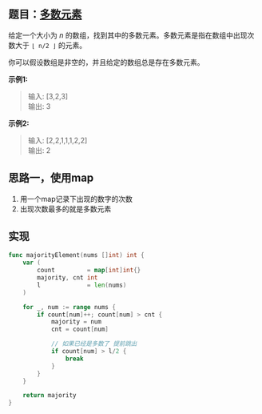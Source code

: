## 题目：[多数元素](https://leetcode-cn.com/problems/majority-element/)

给定一个大小为 *n* 的数组，找到其中的多数元素。多数元素是指在数组中出现次数大于 `⌊ n/2 ⌋` 的元素。

你可以假设数组是非空的，并且给定的数组总是存在多数元素。

**示例1:**
>输入: [3,2,3]  
>输出: 3

**示例2:**
>输入: [2,2,1,1,1,2,2]  
>输出: 2
     
## 思路一，使用map
1. 用一个map记录下出现的数字的次数
2. 出现次数最多的就是多数元素

## 实现
```go
func majorityElement(nums []int) int {
	var (
		count         = map[int]int{}
		majority, cnt int
		l             = len(nums)
	)

	for _, num := range nums {
		if count[num]++; count[num] > cnt {
			majority = num
			cnt = count[num]

			// 如果已经是多数了 提前跳出
			if count[num] > l/2 {
				break
			}
		}
	}

	return majority
}
```